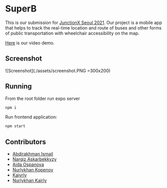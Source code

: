 # SuperB
This is our submission for [JunctionX Seoul 2021](https://junctionx-seoul-2021.oopy.io/). Our project is a mobile app that helps to track the real-time location and route of buses and other forms of public transportation with wheelchair accessibility on the map. 

[Here]() is our video demo.

## Screenshot
![Screenshot](./assets/screenshot.PNG =300x200)

## Running

From the root folder run expo server

```sh
npm i
```

Run frontend application:
```sh
npm start
```

## Contributors

- [Abdirakhman Ismail](https://github.com/abdirakhman)
- [Nargiz Askarbekkyzy](https://github.com/nargizas)
- [Aida Ospanova](https://github.com/Ospanova)
- [Nurlykhan Kopenov](https://github.com/IamNoPro)
- [Kaiyrly](https://github.com/Kaiyrly)
- [Nurlykhan Kairly](https://github.com/NurlykhanKairly)
